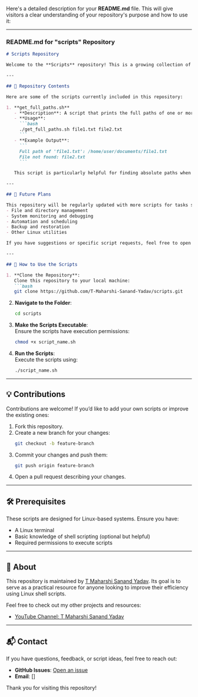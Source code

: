 Here's a detailed description for your **README.md** file. This will give visitors a clear understanding of your repository's purpose and how to use it:

---

### **README.md for "scripts" Repository**

```markdown
# Scripts Repository

Welcome to the **Scripts** repository! This is a growing collection of useful Linux shell scripts designed to simplify everyday tasks, automate processes, and improve productivity. These scripts can be used by beginners and experienced users alike to enhance their command-line workflows.

---

## 📂 Repository Contents

Here are some of the scripts currently included in this repository:

1. **get_full_paths.sh**  
   - **Description**: A script that prints the full paths of one or more files provided as arguments.  
   - **Usage**:  
     ```bash
     ./get_full_paths.sh file1.txt file2.txt
     ```
   - **Example Output**:  
     ```
     Full path of 'file1.txt': /home/user/documents/file1.txt
     File not found: file2.txt
     ```

   This script is particularly helpful for finding absolute paths when working in nested directories.

---

## 🚀 Future Plans

This repository will be regularly updated with more scripts for tasks such as:
- File and directory management
- System monitoring and debugging
- Automation and scheduling
- Backup and restoration
- Other Linux utilities

If you have suggestions or specific script requests, feel free to open an issue!

---

## 🔧 How to Use the Scripts

1. **Clone the Repository**:  
   Clone this repository to your local machine:
   ```bash
   git clone https://github.com/T-Maharshi-Sanand-Yadav/scripts.git
   ```
2. **Navigate to the Folder**:  
   ```bash
   cd scripts
   ```
3. **Make the Scripts Executable**:  
   Ensure the scripts have execution permissions:
   ```bash
   chmod +x script_name.sh
   ```
4. **Run the Scripts**:  
   Execute the scripts using:
   ```bash
   ./script_name.sh
   ```

---

## 💡 Contributions

Contributions are welcome! If you’d like to add your own scripts or improve the existing ones:
1. Fork this repository.
2. Create a new branch for your changes:
   ```bash
   git checkout -b feature-branch
   ```
3. Commit your changes and push them:
   ```bash
   git push origin feature-branch
   ```
4. Open a pull request describing your changes.

---

## 🛠 Prerequisites

These scripts are designed for Linux-based systems. Ensure you have:
- A Linux terminal
- Basic knowledge of shell scripting (optional but helpful)
- Required permissions to execute scripts

---

## 🌟 About

This repository is maintained by [T Maharshi Sanand Yadav](https://github.com/T-Maharshi-Sanand-Yadav). Its goal is to serve as a practical resource for anyone looking to improve their efficiency using Linux shell scripts.

Feel free to check out my other projects and resources:
- [YouTube Channel: T Maharshi Sanand Yadav](https://youtube.com/@maharshisanandyadav)

---

## 📬 Contact

If you have questions, feedback, or script ideas, feel free to reach out:
- **GitHub Issues**: [Open an issue](https://github.com/T-Maharshi-Sanand-Yadav/scripts/issues)
- **Email**: []

Thank you for visiting this repository!
```
